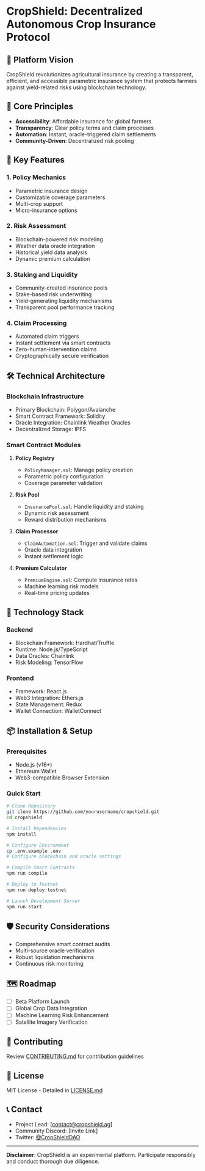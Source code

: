 # CropShield: Decentralized Autonomous Crop Insurance Protocol

## 🌾 Platform Vision

CropShield revolutionizes agricultural insurance by creating a transparent, efficient, and accessible parametric insurance system that protects farmers against yield-related risks using blockchain technology.


## 🔑 Core Principles

- **Accessibility**: Affordable insurance for global farmers
- **Transparency**: Clear policy terms and claim processes
- **Automation**: Instant, oracle-triggered claim settlements
- **Community-Driven**: Decentralized risk pooling

## 🚀 Key Features

### 1. Policy Mechanics
- Parametric insurance design
- Customizable coverage parameters
- Multi-crop support
- Micro-insurance options

### 2. Risk Assessment
- Blockchain-powered risk modeling
- Weather data oracle integration
- Historical yield data analysis
- Dynamic premium calculation

### 3. Staking and Liquidity
- Community-created insurance pools
- Stake-based risk underwriting
- Yield-generating liquidity mechanisms
- Transparent pool performance tracking

### 4. Claim Processing
- Automated claim triggers
- Instant settlement via smart contracts
- Zero-human-intervention claims
- Cryptographically secure verification

## 🛠 Technical Architecture

### Blockchain Infrastructure
- Primary Blockchain: Polygon/Avalanche
- Smart Contract Framework: Solidity
- Oracle Integration: Chainlink Weather Oracles
- Decentralized Storage: IPFS

### Smart Contract Modules
1. **Policy Registry**
    - `PolicyManager.sol`: Manage policy creation
    - Parametric policy configuration
    - Coverage parameter validation

2. **Risk Pool**
    - `InsurancePool.sol`: Handle liquidity and staking
    - Dynamic risk assessment
    - Reward distribution mechanisms

3. **Claim Processor**
    - `ClaimAutomation.sol`: Trigger and validate claims
    - Oracle data integration
    - Instant settlement logic

4. **Premium Calculator**
    - `PremiumEngine.sol`: Compute insurance rates
    - Machine learning risk models
    - Real-time pricing updates

## 🔧 Technology Stack

### Backend
- Blockchain Framework: Hardhat/Truffle
- Runtime: Node.js/TypeScript
- Data Oracles: Chainlink
- Risk Modeling: TensorFlow

### Frontend
- Framework: React.js
- Web3 Integration: Ethers.js
- State Management: Redux
- Wallet Connection: WalletConnect

## 📦 Installation & Setup

### Prerequisites
- Node.js (v16+)
- Ethereum Wallet
- Web3-compatible Browser Extension

### Quick Start
```bash
# Clone Repository
git clone https://github.com/yourusername/cropshield.git
cd cropshield

# Install Dependencies
npm install

# Configure Environment
cp .env.example .env
# Configure blockchain and oracle settings

# Compile Smart Contracts
npm run compile

# Deploy to Testnet
npm run deploy:testnet

# Launch Development Server
npm run start
```

## 🛡️ Security Considerations
- Comprehensive smart contract audits
- Multi-source oracle verification
- Robust liquidation mechanisms
- Continuous risk monitoring

## 🗺️ Roadmap
- [ ] Beta Platform Launch
- [ ] Global Crop Data Integration
- [ ] Machine Learning Risk Enhancement
- [ ] Satellite Imagery Verification

## 🤝 Contributing
Review [CONTRIBUTING.md](CONTRIBUTING.md) for contribution guidelines

## 📄 License
MIT License - Detailed in [LICENSE.md](LICENSE.md)

## 📞 Contact
- Project Lead: [contact@cropshield.ag]
- Community Discord: [Invite Link]
- Twitter: [@CropShieldDAO](https://twitter.com/placeholder)

---

**Disclaimer**: CropShield is an experimental platform. Participate responsibly and conduct thorough due diligence.
